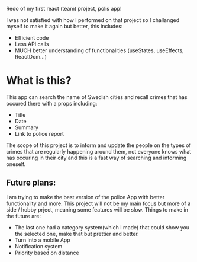 Redo of my first react (team) project, polis app!

I was not satisfied with how I performed on that project so I challanged myself to make it again but better, this includes:
  - Efficient code
  - Less API calls
  - MUCH better understanding of functionalities (useStates, useEffects, ReactDom...)

<h1> What is this?</h1>
<p>This app can search the name of Swedish cities and recall crimes that has occured there with a props including:</p>

  - Title
  - Date
  - Summary
  - Link to police report
  
<p>The scope of this project is to inform and update the people on the types of crimes that are regularly happening around them, not everyone knows what has occuring in their city and this is a fast way of searching and informing oneself. </p>


<h2>Future plans:</h2>
<p>I am trying to make the best version of the police App with better functionality and more. This project will not be my main focus but more of a side / hobby prject, meaning some features will be slow. Things to make in the future are:</p>

  - The last one had a category system(which I made) that could show you the selected one, make that but prettier and better.
  - Turn into a mobile App
  - Notification system
  - Priority based on distance
